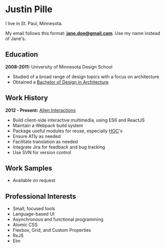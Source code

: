 # Justin Pille
I live in St. Paul, Minnesota.

My email follows this format: <b>jane.doe@gmail.com</b>. Use my name instead of Jane's.


## Education

**2008-2011:** University of Minnesota Design School

- Studied of a broad range of design topics with a focus on architecture
- Obtained a <a href="http://arch.design.umn.edu/programs/bda/about.html" target="_blank">Bachelor of Design in Architecture</a>

## Work History

**2012 - Present:** <a href="https://www.youtube.com/watch?v=n3P-pUeo5YI&feature=youtu.be" target="_blank">Allen Interactions</a>

- Build client-side interactive multimedia, using ES6 and ReactJS
- Maintain a Webpack build system
- Package useful modules for reuse, especially <a href="https://facebook.github.io/react/docs/higher-order-components.html" target="_blank">HOC</a>'s
- Ensure A11y as needed
- Facilitate translation as needed
- Integrate Jira for feedback and bug tracking
- Use SVN for version control

## Work Samples

- Available on request

## Professional Interests

- Small, focused tools
- Language-based UI
- Asynchronous and functional programming
- Atomic CSS
- Flexbox, Grid, and Custom Properties
- RxJS
- Elm
